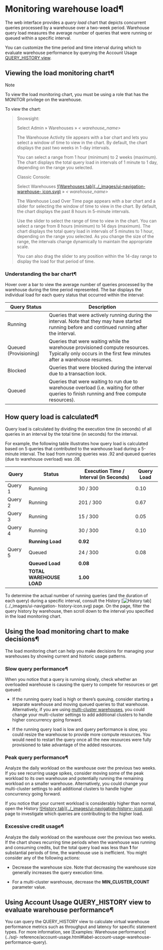 # Monitoring warehouse load¶

The web interface provides a _query load_ chart that depicts concurrent
queries processed by a warehouse over a two-week period. Warehouse query load
measures the average number of queries that were running or queued within a
specific interval.

You can customize the time period and time interval during which to evaluate
warehouse performance by querying the Account Usage [QUERY_HISTORY
view](../sql-reference/account-usage/query_history).

## Viewing the load monitoring chart¶

Note

To view the load monitoring chart, you must be using a role that has the
MONITOR privilege on the warehouse.

To view the chart:

> Snowsight:
>  
>
> Select Admin » Warehouses » _< warehouse_name>_
>
> The Warehouse Activity tile appears with a bar chart and lets you select a
> window of time to view in the chart. By default, the chart displays the past
> two weeks in 1-day intervals.
>
> You can select a range from 1 hour (minimum) to 2 weeks (maximum). The chart
> displays the total query load in intervals of 1 minute to 1 day, depending
> on the range you selected.
>
> Classic Console:
>  
>
> Select Warehouses [![Warehouses tab](../_images/ui-navigation-warehouse-
> icon.svg)](../_images/ui-navigation-warehouse-icon.svg) » _<
> warehouse_name>_
>
> The Warehouse Load Over Time page appears with a bar chart and a slider for
> selecting the window of time to view in the chart. By default, the chart
> displays the past 8 hours in 5-minute intervals.
>
> Use the slider to select the range of time to view in the chart. You can
> select a range from 8 hours (minimum) to 14 days (maximum). The chart
> displays the total query load in intervals of 5 minutes to 1 hour, depending
> on the range you selected. As you change the size of the range, the
> intervals change dynamically to maintain the appropriate scale.
>
> You can also drag the slider to any position within the 14-day range to
> display the load for that period of time.

### Understanding the bar chart¶

Hover over a bar to view the average number of queries processed by the
warehouse during the time period represented. The bar displays the individual
load for each query status that occurred within the interval:

Query Status | Description  
---|---  
Running | Queries that were actively running during the interval. Note that they may have started running before and continued running after the interval.  
Queued (Provisioning) | Queries that were waiting while the warehouse provisioned compute resources. Typically only occurs in the first few minutes after a warehouse resumes.  
Blocked | Queries that were blocked during the interval due to a transaction lock.  
Queued | Queries that were waiting to run due to warehouse overload (i.e. waiting for other queries to finish running and free compute resources).  
  
## How query load is calculated¶

Query load is calculated by dividing the execution time (in seconds) of all
queries in an interval by the total time (in seconds) for the interval.

For example, the following table illustrates how query load is calculated
based on 5 queries that contributed to the warehouse load during a 5-minute
interval. The load from running queries was .92 and queued queries (due to
warehouse overload) was .08.

Query | Status | Execution Time / Interval (in Seconds) | Query Load  
---|---|---|---  
Query 1 | Running | 30 / 300 | 0.10  
Query 2 | Running | 201 / 300 | 0.67  
Query 3 | Running | 15 / 300 | 0.05  
Query 4 | Running | 30 / 300 | 0.10  
|  | **Running Load** | **0.92**  
Query 5 | Queued | 24 / 300 | 0.08  
|  | **Queued Load** | **0.08**  
|  | **TOTAL WAREHOUSE LOAD** | **1.00**  
  
To determine the actual number of running queries (and the duration of each
query) during a specific interval, consult the History [![History
tab](../_images/ui-navigation-history-icon.svg)](../_images/ui-navigation-
history-icon.svg) page. On the page, filter the query history by warehouse,
then scroll down to the interval you specified in the load monitoring chart.

## Using the load monitoring chart to make decisions¶

The load monitoring chart can help you make decisions for managing your
warehouses by showing current and historic usage patterns.

### Slow query performance¶

When you notice that a query is running slowly, check whether an overloaded
warehouse is causing the query to compete for resources or get queued:

  * If the running query load is high or there’s queuing, consider starting a separate warehouse and moving queued queries to that warehouse. Alternatively, if you are using [multi-cluster warehouses](warehouses-multicluster), you could change your multi-cluster settings to add additional clusters to handle higher concurrency going forward.

  * If the running query load is low and query performance is slow, you could resize the warehouse to provide more compute resources. You would need to restart the query once all the new resources were fully provisioned to take advantage of the added resources.

### Peak query performance¶

Analyze the daily workload on the warehouse over the previous two weeks. If
you see recurring usage spikes, consider moving some of the peak workload to
its own warehouse and potentially running the remaining workload on a smaller
warehouse. Alternatively, you could change your multi-cluster settings to add
additional clusters to handle higher concurrency going forward.

If you notice that your current workload is considerably higher than normal,
open the History [![History tab](../_images/ui-navigation-history-
icon.svg)](../_images/ui-navigation-history-icon.svg) page to investigate
which queries are contributing to the higher load.

### Excessive credit usage¶

Analyze the daily workload on the warehouse over the previous two weeks. If
the chart shows recurring time periods when the warehouse was running and
consuming credits, but the total query load was less than **1** for
substantial periods of time, the warehouse use is inefficient. You might
consider any of the following actions:

  * Decrease the warehouse size. Note that decreasing the warehouse size generally increases the query execution time.

  * For a multi-cluster warehouse, decrease the **MIN_CLUSTER_COUNT** parameter value.

## Using Account Usage QUERY_HISTORY view to evaluate warehouse performance¶

You can query the QUERY_HISTORY view to calculate virtual warehouse
performance metrics such as throughput and latency for specific statement
types. For more information, see [Examples: Warehouse performance](../sql-
reference/account-usage.html#label-account-usage-warehouse-performance-query).

